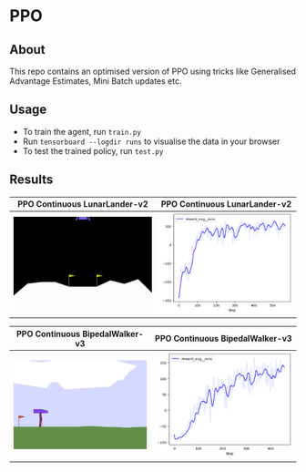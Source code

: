 # PPO

## About

This repo contains an optimised version of PPO using tricks like Generalised Advantage Estimates, Mini Batch updates etc.

## Usage

- To train the agent, run `train.py`
- Run `tensorboard --logdir runs` to visualise the data in your browser
- To test the trained policy, run `test.py`

## Results

| PPO Continuous LunarLander-v2  | PPO Continuous LunarLander-v2 |
| :-------------------------:|:-------------------------: |
| ![](https://github.com/Manaro-Alpha/PPO_PyTorch/blob/main/GIFs/rl-video-LunarLanderContinuous-v2-episode-1000%20.gif) | ![](https://github.com/Manaro-Alpha/PPO_PyTorch/blob/main/Plot_Graphs/output.png) |

| PPO Continuous BipedalWalker-v3  | PPO Continuous BipedalWalker-v3 |
| :-------------------------:|:-------------------------: |
 ![](https://github.com/Manaro-Alpha/PPO_PyTorch/blob/main/GIFs/rl-video-episode-1000.gif) | ![](https://github.com/Manaro-Alpha/PPO_PyTorch/blob/main/Plot_Graphs/output_BipedalWalker-v3.png) |

